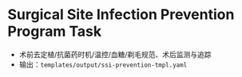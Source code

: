 # Surgical Site Infection Prevention Program Task

- 术前去定植/抗菌药时机/温控/血糖/剃毛规范、术后监测与追踪
- 输出：`templates/output/ssi-prevention-tmpl.yaml`
